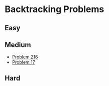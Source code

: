 # Backtracking Problems

## Easy

## Medium
- [Problem 216](../problems/216_combination_sum_iii/README.md)
- [Problem 17](../problems/17_letter_combinations_of_a_phone_number/README.md)

## Hard

